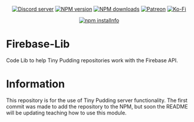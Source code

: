 <div align="center">
<p>
    <a href="https://discord.gg/TgHdvJd"><img src="https://img.shields.io/discord/413193536188579841?color=7289da&logo=discord&logoColor=white" alt="Discord server" /></a>
    <a href="https://www.npmjs.com/package/@tinypudding/firebase-lib"><img src="https://img.shields.io/npm/v/@tinypudding/firebase-lib.svg?maxAge=3600" alt="NPM version" /></a>
    <a href="https://www.npmjs.com/package/@tinypudding/firebase-lib"><img src="https://img.shields.io/npm/dt/@tinypudding/firebase-lib.svg?maxAge=3600" alt="NPM downloads" /></a>
    <a href="https://www.patreon.com/JasminDreasond"><img src="https://img.shields.io/badge/donate-patreon-F96854.svg?logo=patreon" alt="Patreon" /></a>
    <a href="https://ko-fi.com/jasmindreasond"><img src="https://img.shields.io/badge/donate-ko%20fi-29ABE0.svg?logo=ko-fi" alt="Ko-Fi" /></a>
</p>
<p>
    <a href="https://nodei.co/npm/@tinypudding/firebase-lib/"><img src="https://nodei.co/npm/@tinypudding/firebase-lib.png?downloads=true&stars=true" alt="npm installnfo" /></a>
</p>
</div>

# Firebase-Lib
Code Lib to help Tiny Pudding repositories work with the Firebase API.

# Information
This repository is for the use of Tiny Pudding server functionality. The first commit was made to add the repository to the NPM, but soon the README will be updating teaching how to use this module.
